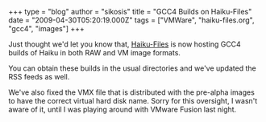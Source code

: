 +++
type = "blog"
author = "sikosis"
title = "GCC4 Builds on Haiku-Files"
date = "2009-04-30T05:20:19.000Z"
tags = ["VMWare", "haiku-files.org", "gcc4", "images"]
+++

Just thought we'd let you know that, <a href="http://haiku-files.org" target="_blank">Haiku-Files</a> is now hosting GCC4 builds of Haiku in both RAW and VM image formats.

You can obtain these builds in the usual directories and we've updated the RSS feeds as well.

We've also fixed the VMX file that is distributed with the pre-alpha images to have the correct virtual hard disk name. Sorry for this oversight, I wasn't aware of it, until I was playing around with VMware Fusion last night.
